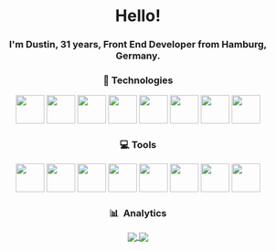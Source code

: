 <h1 align='center'>Hello!</h1>
<h3 align='center'>I'm Dustin, 31 years, Front End Developer from Hamburg, Germany.</h3>

<h3 align='center'> 🚀 Technologies </h3>
<p align="center">
<a target="_blank" href="https://html.spec.whatwg.org/multipage/"><img src="https://cdn.jsdelivr.net/gh/devicons/devicon/icons/html5/html5-original.svg" width="50px"></a>
<a target="_blank" href="https://www.w3.org/Style/CSS/"><img src="https://cdn.jsdelivr.net/gh/devicons/devicon/icons/css3/css3-original.svg" width="50px"></a>
<a target="_blank" href="https://www.ecma-international.org/publications-and-standards/standards/ecma-262/"><img src="https://cdn.jsdelivr.net/gh/devicons/devicon/icons/javascript/javascript-original.svg" width="50px"></a>
<a target="_blank" href="https://sass-lang.com/"><img src="https://cdn.jsdelivr.net/gh/devicons/devicon/icons/sass/sass-original.svg" width="50px"></a>
<a target="_blank" href="https://bulma.io/"><img src="https://cdn.jsdelivr.net/gh/devicons/devicon/icons/bulma/bulma-plain.svg" width="50px"></a>
<a target="_blank" href="https://getbootstrap.com/"><img src="https://cdn.jsdelivr.net/gh/devicons/devicon/icons/bootstrap/bootstrap-original.svg" width="50px"></a>
<a target="_blank" href="https://jquery.com/"><img src="https://cdn.jsdelivr.net/gh/devicons/devicon/icons/jquery/jquery-original.svg" width="50px"></a>
<a target="_blank" href="https://vuejs.org/"><img src="https://cdn.jsdelivr.net/gh/devicons/devicon/icons/vuejs/vuejs-original.svg" width="50px"></a>
</p>

<h3 align='center'> 💻 Tools </h3>
<p align="center">
<a href="https://npmjs.com/"><img src="https://cdn.jsdelivr.net/gh/devicons/devicon/icons/npm/npm-original-wordmark.svg" width="50px"></a>
<a href="https://yarnpkg.com/"><img src="https://cdn.jsdelivr.net/gh/devicons/devicon/icons/yarn/yarn-original.svg" width="50px"></a>
<a href="https://www.ubuntu.com/"><img src="https://cdn.jsdelivr.net/gh/devicons/devicon/icons/ubuntu/ubuntu-plain.svg" width="50px"></a>
<a href="https://www.docker.com/"><img src="https://cdn.jsdelivr.net/gh/devicons/devicon/icons/docker/docker-original.svg" width="50px"></a>
<a href="https://git-scm.com/"><img src="https://cdn.jsdelivr.net/gh/devicons/devicon/icons/git/git-original.svg" width="50px"></a>
<a href="https://www.atlassian.com/de/software/jira"><img src="https://cdn.jsdelivr.net/gh/devicons/devicon/icons/jira/jira-original.svg" width="50px"></a>
<a href="https://code.visualstudio.com/"><img src="https://cdn.jsdelivr.net/gh/devicons/devicon/icons/vscode/vscode-original.svg" width="50px"></a>
<a href="https://www.google.com/intl/en_us/chrome/"><img src="https://cdn.jsdelivr.net/gh/devicons/devicon/icons/chrome/chrome-original.svg" width="50px"></a>

<h3 align='center'> 📊 &nbsp;Analytics </h3>
<p align="center">
<a href="https://github.com/dstN">
  <img align="center" src="https://github-readme-stats.vercel.app/api/top-langs/?username=dstN&theme=radical&langs_count=8&count_private=true&layout=compact">
</a>
<a href="https://github.com/dstN">
  <img align="center" src="https://github-readme-stats-self-five.vercel.app/api?username=dstN&theme=radical&count_private=true&show_icons=true">
</a>
</p>
